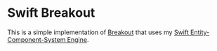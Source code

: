 # Swift Breakout

This is a simple implementation of [Breakout](http://en.wikipedia.org/wiki/Breakout_(video_game)) that uses my [Swift Entity-Component-System Engine](https://github.com/thelukester92/swift-engine).
